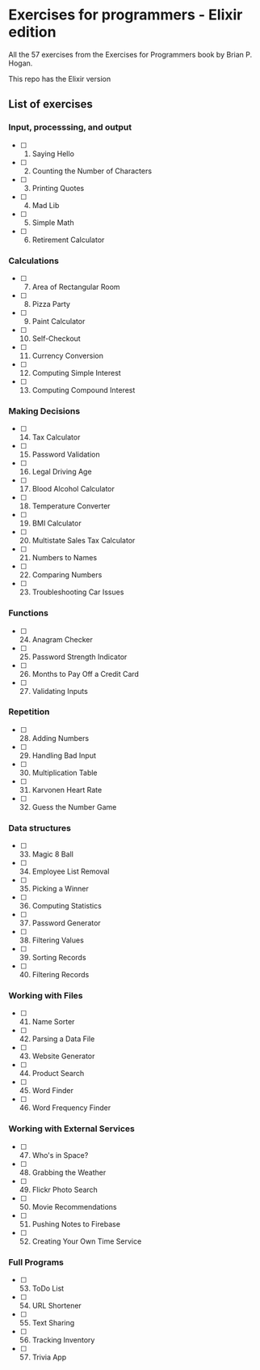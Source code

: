 # Exercises for programmers - Elixir edition

All the 57 exercises from the Exercises for Programmers book by Brian P. Hogan.

This repo has the Elixir version

## List of exercises

### Input, processsing, and output

- [ ] 1. Saying Hello
- [ ] 2. Counting the Number of Characters
- [ ] 3. Printing Quotes
- [ ] 4. Mad Lib
- [ ] 5. Simple Math
- [ ] 6. Retirement Calculator

### Calculations

- [ ] 7. Area of Rectangular Room
- [ ] 8. Pizza Party
- [ ] 9. Paint Calculator
- [ ] 10. Self-Checkout
- [ ] 11. Currency Conversion
- [ ] 12. Computing Simple Interest
- [ ] 13. Computing Compound Interest

### Making Decisions

- [ ] 14. Tax Calculator
- [ ] 15. Password Validation
- [ ] 16. Legal Driving Age
- [ ] 17. Blood Alcohol Calculator
- [ ] 18. Temperature Converter
- [ ] 19. BMI Calculator
- [ ] 20. Multistate Sales Tax Calculator
- [ ] 21. Numbers to Names
- [ ] 22. Comparing Numbers
- [ ] 23. Troubleshooting Car Issues

### Functions

- [ ] 24. Anagram Checker
- [ ] 25. Password Strength Indicator
- [ ] 26. Months to Pay Off a Credit Card
- [ ] 27. Validating Inputs

### Repetition

- [ ] 28. Adding Numbers
- [ ] 29. Handling Bad Input
- [ ] 30. Multiplication Table
- [ ] 31. Karvonen Heart Rate
- [ ] 32. Guess the Number Game

### Data structures

- [ ] 33. Magic 8 Ball
- [ ] 34. Employee List Removal
- [ ] 35. Picking a Winner
- [ ] 36. Computing Statistics
- [ ] 37. Password Generator
- [ ] 38. Filtering Values
- [ ] 39. Sorting Records
- [ ] 40. Filtering Records

### Working with Files

- [ ] 41. Name Sorter
- [ ] 42. Parsing a Data File
- [ ] 43. Website Generator
- [ ] 44. Product Search
- [ ] 45. Word Finder
- [ ] 46. Word Frequency Finder

### Working with External Services

- [ ] 47. Who's in Space?
- [ ] 48. Grabbing the Weather
- [ ] 49. Flickr Photo Search
- [ ] 50. Movie Recommendations
- [ ] 51. Pushing Notes to Firebase
- [ ] 52. Creating Your Own Time Service

### Full Programs

- [ ] 53. ToDo List
- [ ] 54. URL Shortener
- [ ] 55. Text Sharing
- [ ] 56. Tracking Inventory
- [ ] 57. Trivia App
